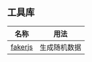 <!--
 * @Description:
 * @Date: 2024-10-31 16:07:08
 * @LastEditTime: 2024-12-17 09:48:12
-->

## 工具库

| 名称                                           | 用法         |
| ---------------------------------------------- | ------------ |
| [fakerjs](https://fakerjs.dev/api/string.html) | 生成随机数据 |
